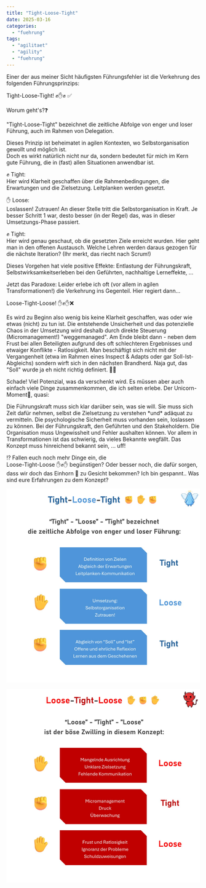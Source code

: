 ```yaml
---
title: "Tight-Loose-Tight"
date: 2025-03-16
categories: 
  - "fuehrung"
tags: 
  - "agilitaet"
  - "agility"
  - "fuehrung"
---
```


Einer der aus meiner Sicht häufigsten Führungsfehler ist die Verkehrung des folgenden Führungsprinzips:  
  
Tight-Loose-Tight! ✊️✋️✊️ ✅  
  
Worum geht's?❓️  
  
"Tight-Loose-Tight" bezeichnet die zeitliche Abfolge von enger und loser Führung, auch im Rahmen von Delegation.  
  
Dieses Prinzip ist beheimatet in agilen Kontexten, wo Selbstorganisation gewollt und möglich ist.  
Doch es wirkt natürlich nicht nur da, sondern bedeutet für mich im Kern gute Führung, die in (fast) allen Situationen anwendbar ist.  
  
✊️ Tight:  
Hier wird Klarheit geschaffen über die Rahmenbedingungen, die Erwartungen und die Zielsetzung. Leitplanken werden gesetzt.  
  
✋️ Loose:  
Loslassen! Zutrauen! An dieser Stelle tritt die Selbstorganisation in Kraft. Je besser Schritt 1 war, desto besser (in der Regel) das, was in dieser Umsetzungs-Phase passiert.  
  
✊️ Tight:  
Hier wird genau geschaut, ob die gesetzten Ziele erreicht wurden. Hier geht man in den offenen Austausch. Welche Lehren werden daraus gezogen für die nächste Iteration? (Ihr merkt, das riecht nach Scrum!)  
  
Dieses Vorgehen hat viele positive Effekte: Entlastung der Führungskraft, Selbstwirksamkeitserleben bei den Geführten, nachhaltige Lerneffekte, ...  
  
Jetzt das Paradoxe: Leider erlebe ich oft (vor allem in agilen Transformationen!) die Verkehrung ins Gegenteil. Hier regiert dann...  
  
Loose-Tight-Loose! ✋️✊️✋️❌  
  
Es wird zu Beginn also wenig bis keine Klarheit geschaffen, was oder wie etwas (nicht) zu tun ist. Die entstehende Unsicherheit und das potenzielle Chaos in der Umsetzung wird deshalb durch direkte Steuerung (Micromanagement!) "weggemanaged". Am Ende bleibt dann - neben dem Frust bei allen Beteiligten aufgrund des oft schlechteren Ergebnisses und etwaiger Konflikte - Ratlosigkeit. Man beschäftigt sich nicht mit der Vergangenheit (etwa im Rahmen eines Inspect & Adapts oder gar Soll-Ist-Abgleichs) sondern wirft sich in den nächsten Brandherd. Naja gut, das "Soll" wurde ja eh nicht richtig definiert. 🤷‍♂️  
  
Schade! Viel Potenzial, was da verschenkt wird. Es müssen aber auch einfach viele Dinge zusammenkommen, die ich selten erlebe. Der Unicorn-Moment🦄, quasi:  
  
Die Führungskraft muss sich klar darüber sein, was sie will. Sie muss sich Zeit dafür nehmen, selbst die Zielsetzung zu verstehen \*und\* adäquat zu vermitteln. Die psychologische Sicherheit muss vorhanden sein, loslassen zu können. Bei der Führungskraft, den Geführten und den Stakeholdern. Die Organisation muss Ungewissheit und Fehler aushalten können. Vor allem in Transformationen ist das schwierig, da vieles Bekannte wegfällt. Das Konzept muss hinreichend bekannt sein, ... uff!  
  
⁉️ Fallen euch noch mehr Dinge ein, die  
Loose-Tight-Loose ✋️✊️✋️ begünstigen? Oder besser noch, die dafür sorgen, dass wir doch das Einhorn 🦄 zu Gesicht bekommen? Ich bin gespannt.. Was sind eure Erfahrungen zu dem Konzept?  

![](images/image-24.png)

![](images/image-25.png)
